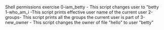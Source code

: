 Shell permissions exercise
0-iam_betty - This script changes user to "betty
1-who_am_i -This script prints effective user name of the current user
2-groups- This script prints all the groups the current user is part of
3-new_owner - This script changes the owner of file "hello" to user "betty"
